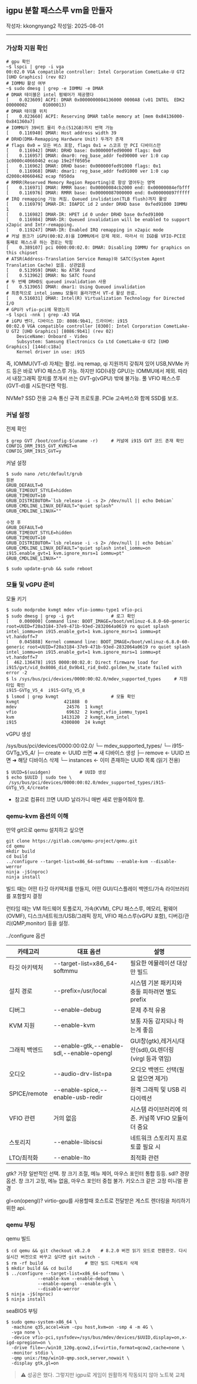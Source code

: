 ## igpu 분할 패스스루 vm을 만들자

작성자: kkongnyang2 작성일: 2025-08-01

---

### 가상화 지원 확인

```
# gpu 확인
~$ lspci | grep -i vga
00:02.0 VGA compatible controller: Intel Corporation CometLake-U GT2 [UHD Graphics] (rev 02)
# IOMMU 활성 여부
~$ sudo dmesg | grep -e IOMMU -e DMAR
# DMAR 테이블은 intel 펌웨어가 제공했다
[    0.023609] ACPI: DMAR 0x0000000084136000 0000A8 (v01 INTEL  EDK2     00000002      01000013)
# DMAR 테이블 위치
[    0.023660] ACPI: Reserving DMAR table memory at [mem 0x84136000-0x841360a7]
# IOMMU가 39비트 물리 주소(512GB)까지 번역 가능
[    0.116940] DMAR: Host address width 39
# DRHD(DMA-Remapping Hardware Unit) 두개가 존재
# flags 0x0 = 모든 버스 포함, flags 0x1 = 스코프 안 PCI 디바이스만
[    0.116942] DMAR: DRHD base: 0x000000fed90000 flags: 0x0
[    0.116957] DMAR: dmar0: reg_base_addr fed90000 ver 1:0 cap 1c0000c40660462 ecap 19e2ff0505e
[    0.116962] DMAR: DRHD base: 0x000000fed91000 flags: 0x1
[    0.116968] DMAR: dmar1: reg_base_addr fed91000 ver 1:0 cap d2008c40660462 ecap f050da
# RMRR(Reserved Memory Region Reporting)로 항상 열어두는 영역
[    0.116971] DMAR: RMRR base: 0x00000084cb2000 end: 0x00000084efbfff
[    0.116976] DMAR: RMRR base: 0x00000087000000 end: 0x000000897fffff
# IRQ remapping 기능 켜짐. Queued invlidation(TLB flush)까지 활성
[    0.116979] DMAR-IR: IOAPIC id 2 under DRHD base  0xfed91000 IOMMU 1
[    0.116982] DMAR-IR: HPET id 0 under DRHD base 0xfed91000
[    0.116984] DMAR-IR: Queued invalidation will be enabled to support x2apic and Intr-remapping.
[    0.119247] DMAR-IR: Enabled IRQ remapping in x2apic mode
# 커널 퀀크가 iGPU(00:02.0)을 IOMMU에서 강제 제외. 따라서 이 IGD를 VFIO-PCI로 통째로 패스스루 하는 경로는 막힘
[    0.389107] pci 0000:00:02.0: DMAR: Disabling IOMMU for graphics on this chipset
# ATSR(Address-Translation Service Remap)와 SATC(System Agent Translation Cache) 없음. 상관없음
[    0.513959] DMAR: No ATSR found
[    0.513962] DMAR: No SATC found
# 두 번째 DRHD도 queued invalidation 사용
[    0.513965] DMAR: dmar1: Using Queued invalidation
# 최종적으로 intel_iommu 모듈이 올라가면서 VT-d 활성 완료.
[    0.516031] DMAR: Intel(R) Virtualization Technology for Directed I/O
# GPU가 vfio-pci에 묶였는지
~$ lspci -nnk | grep -A3 VGA
# iGPU 벤더, 디바이스 ID: 8086:9b41, 드라이버: i915
00:02.0 VGA compatible controller [0300]: Intel Corporation CometLake-U GT2 [UHD Graphics] [8086:9b41] (rev 02)
	DeviceName: Onboard - Video
	Subsystem: Samsung Electronics Co Ltd CometLake-U GT2 [UHD Graphics] [144d:c18a]
	Kernel driver in use: i915
```
즉, IOMMU(VT-d) 자체는 활성. irq remap, qi 지원까지 갖춰져 있어 USB,NVMe 카드 등은 바로 VFIO 패스스루 가능. 하지만 IGD(내장 GPU)는 IOMMU에서 제외.
따라서 내장그래픽 장치를 쪼개서 쓰는 GVT-g(vGPU) 밖에 불가능. 풀 VFIO 패스스루(GVT-d)를 시도한다면 막힘.

NVMe? SSD 전용 고속 통신 규격 프로토콜. PCIe 고속버스와 함께 SSD를 보조.


### 커널 설정

전제 확인
```
$ grep GVT /boot/config-$(uname -r)     # 커널에 i915 GVT 코드 존재 확인
CONFIG_DRM_I915_GVT_KVMGT=m
CONFIG_DRM_I915_GVT=y
```

커널 설정
```
$ sudo nano /etc/default/grub
원본
GRUB_DEFAULT=0
GRUB_TIMEOUT_STYLE=hidden
GRUB_TIMEOUT=10
GRUB_DISTRIBUTOR=`lsb_release -i -s 2> /dev/null || echo Debian`
GRUB_CMDLINE_LINUX_DEFAULT="quiet splash"
GRUB_CMDLINE_LINUX=""

수정 후
GRUB_DEFAULT=0
GRUB_TIMEOUT_STYLE=hidden
GRUB_TIMEOUT=10
GRUB_DISTRIBUTOR=`lsb_release -i -s 2> /dev/null || echo Debian`
GRUB_CMDLINE_LINUX_DEFAULT="quiet splash intel_iommu=on i915.enable_gvt=1 kvm.ignore_msrs=1 iommu=pt"
GRUB_CMDLINE_LINUX=""

$ sudo update-grub && sudo reboot
```

### 모듈 및 vGPU 준비

모듈 키기
```
$ sudo modprobe kvmgt mdev vfio-iommu-type1 vfio-pci
$ sudo dmesg | grep -i gvt              # 로그 확인
[    0.000000] Command line: BOOT_IMAGE=/boot/vmlinuz-6.8.0-60-generic root=UUID=f20a3184-37e9-471b-93ed-2832064a0619 ro quiet splash intel_iommu=on i915.enable_gvt=1 kvm.ignore_msrs=1 iommu=pt vt.handoff=7
[    0.045888] Kernel command line: BOOT_IMAGE=/boot/vmlinuz-6.8.0-60-generic root=UUID=f20a3184-37e9-471b-93ed-2832064a0619 ro quiet splash intel_iommu=on i915.enable_gvt=1 kvm.ignore_msrs=1 iommu=pt vt.handoff=7
[  462.136478] i915 0000:00:02.0: Direct firmware load for i915/gvt/vid_0x8086_did_0x9b41_rid_0x02.golden_hw_state failed with error -2
$ ls /sys/bus/pci/devices/0000:00:02.0/mdev_supported_types     # 지원 타입 확인
i915-GVTg_V5_4  i915-GVTg_V5_8
$ lsmod | grep kvmgt                    # 모듈 확인
kvmgt                 421888  0
mdev                   24576  1 kvmgt
vfio                   69632  2 kvmgt,vfio_iommu_type1
kvm                  1413120  2 kvmgt,kvm_intel
i915                 4300800  24 kvmgt
```

vGPU 생성

/sys/bus/pci/devices/0000:00:02.0/
└─ mdev_supported_types/
   └─ i915-GVTg_V5_4/
      ├─ create      ←  UUID 쓰면 ➜ 새 디바이스 생성
      ├─ remove      ←  UUID 쓰면 ➜ 해당 디바이스 삭제
      └─ instances   ←  이미 존재하는 UUID 목록 (읽기 전용)

```
$ UUID=$(uuidgen)           # UUID 생성
$ echo $UUID | sudo tee \
 /sys/bus/pci/devices/0000:00:02.0/mdev_supported_types/i915-GVTg_V5_4/create
```
* 참고로 컴퓨터 끄면 UUID 날라가니 매번 새로 만들어줘야 함.

### qemu-kvm 옵션의 이해

만약 git으로 qemu 설치하고 싶으면
```
git clone https://gitlab.com/qemu-project/qemu.git
cd qemu
mkdir build
cd build
../configure --target-list=x86_64-softmmu --enable-kvm --disable-werror
ninja -j$(nproc)
ninja install
```

빌드 때는 어떤 타깃 아키텍처를 만들지, 어떤 GUI/디스플레이 백엔드/가속 라이브러리를 포함할지 결정

런타임 때는 VM 하드웨어 토폴로지, 가속(KVM), CPU 패스스루, 메모리, 펌웨어(OVMF), 디스크/네트워크/USB/그래픽 장치, VFIO 패스스루(vGPU 포함), 디버깅/관리(QMP,monitor) 등을 설정.

../configure 옵션

| 카테고리 | 대표 옵션 | 설명 |
|--------|---------|------|
|타깃 아키텍처|--target-list=x86_64-softmmu|필요한 에뮬레이션 대상만 빌드|
|설치 경로|--prefix=/usr/local|시스템 기본 패키지와 충돌 피하려면 별도 prefix|
|디버그|--enable-debug|문제 추적 유용|
|KVM 지원|--enable-kvm|보통 자동 감지되나 하는게 좋음|
|그래픽 백엔드|--enable-gtk,--enable-sdl,--enable-opengl|GUI창(gtk),레거시/대안(sdl),GL렌더링(virgl 등과 엮임)|
|오디오|--audio-drv-list=pa|오디오 백엔드 선택(필요 없으면 제거)|
|SPICE/remote|--enable-spice,--enable-usb-redir|원격 그래픽 및 USB 리다이렉션|
|VFIO 관련|거의 없음|시스템 라이브러리에 의존. 커널쪽 VFIO 모듈이 더 중요|
|스토리지|--enable-libiscsi|네트워크 스토리지 프로토콜 필요 시|
|LTO/최적화|--enable-lto|최적화 관련|


gtk? 가장 일반적인 선택. 창 크기 조절, 메뉴 제어, 마우스 포인터 통합 등등.
sdl? 경량 옵션. 창 크기 고정, 메뉴 없음, 마우스 포인터 중첩 불가. 키오스크 같은 고정 미니멀 환경

gl=on(opengl)? virtio-gpu를 사용할때 호스트로 전달받은 게스트 렌더링을 처리하기 위한 api.


### qemu 부팅

qemu 빌드
```
$ cd qemu && git checkout v8.2.0    # 8.2.0 버전 읽기 모드로 전환한것. 다시 실시간 버전으로 바꾸고 싶다면 git switch - 
$ rm -rf build                # 했던 빌드 디렉토리 삭제
$ mkdir build && cd build
$ ../configure --target-list=x86_64-softmmu \
            --enable-kvm --enable-debug \
            --enable-opengl --enable-gtk \
            --disable-werror
$ ninja -j$(nproc)
$ ninja install
```

seaBIOS 부팅
```
$ sudo qemu-system-x86_64 \
  -machine q35,accel=kvm -cpu host,kvm=on -smp 4 -m 4G \
  -vga none \
  -device vfio-pci,sysfsdev=/sys/bus/mdev/devices/$UUID,display=on,x-igd-opregion=on \
  -drive file=~/win10_120g.qcow2,if=virtio,format=qcow2,cache=none \
  -monitor stdio \
  -qmp unix:/tmp/win10-qmp.sock,server,nowait \
  -display gtk,gl=on
```

> ⚠️ 성공은 했다. 그렇지만 igpu로 게임이 원활하게 작동되지 않아 노트북 교체